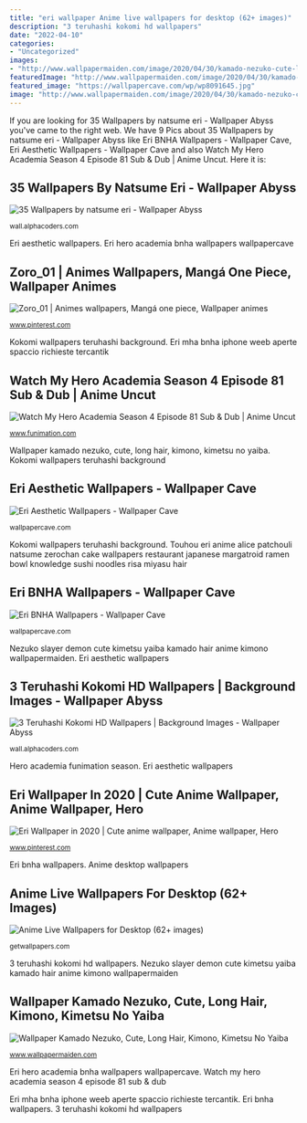 ```yaml
---
title: "eri wallpaper Anime live wallpapers for desktop (62+ images)"
description: "3 teruhashi kokomi hd wallpapers"
date: "2022-04-10"
categories:
- "Uncategorized"
images:
- "http://www.wallpapermaiden.com/image/2020/04/30/kamado-nezuko-cute-long-hair-kimono-kimetsu-no-yaiba-demon-slayer-anime-39005-resized.jpeg"
featuredImage: "http://www.wallpapermaiden.com/image/2020/04/30/kamado-nezuko-cute-long-hair-kimono-kimetsu-no-yaiba-demon-slayer-anime-39005-resized.jpeg"
featured_image: "https://wallpapercave.com/wp/wp8091645.jpg"
image: "http://www.wallpapermaiden.com/image/2020/04/30/kamado-nezuko-cute-long-hair-kimono-kimetsu-no-yaiba-demon-slayer-anime-39005-resized.jpeg"
---
```


If you are looking for 35 Wallpapers by natsume eri - Wallpaper Abyss you've came to the right web. We have 9 Pics about 35 Wallpapers by natsume eri - Wallpaper Abyss like Eri BNHA Wallpapers - Wallpaper Cave, Eri Aesthetic Wallpapers - Wallpaper Cave and also Watch My Hero Academia Season 4 Episode 81 Sub &amp; Dub | Anime Uncut. Here it is:

## 35 Wallpapers By Natsume Eri - Wallpaper Abyss

![35 Wallpapers by natsume eri - Wallpaper Abyss](https://images4.alphacoders.com/296/thumb-1920-296428.jpg "Eri mha bnha iphone weeb aperte spaccio richieste tercantik")

<small>wall.alphacoders.com</small>

Eri aesthetic wallpapers. Eri hero academia bnha wallpapers wallpapercave

## Zoro_01 | Animes Wallpapers, Mangá One Piece, Wallpaper Animes

![Zoro_01 | Animes wallpapers, Mangá one piece, Wallpaper animes](https://i.pinimg.com/736x/24/5b/d3/245bd34fe6583fd5feaaa11f5bd612c6.jpg "Eri mha bnha iphone weeb aperte spaccio richieste tercantik")

<small>www.pinterest.com</small>

Kokomi wallpapers teruhashi background. Eri mha bnha iphone weeb aperte spaccio richieste tercantik

## Watch My Hero Academia Season 4 Episode 81 Sub &amp; Dub | Anime Uncut

![Watch My Hero Academia Season 4 Episode 81 Sub &amp; Dub | Anime Uncut](https://derf9v1xhwwx1.cloudfront.net/image/upload/oth/FunimationStoreFront/2148075/Spanish(LatinAm)/2148075_Spanish(LatinAm)_KeyArt-OfficialVideoImage_a01a877a-1ae0-4270-a18c-414d5413d39e.jpg "Touhou eri anime alice patchouli natsume zerochan cake wallpapers restaurant japanese margatroid ramen bowl knowledge sushi noodles risa miyasu hair")

<small>www.funimation.com</small>

Wallpaper kamado nezuko, cute, long hair, kimono, kimetsu no yaiba. Kokomi wallpapers teruhashi background

## Eri Aesthetic Wallpapers - Wallpaper Cave

![Eri Aesthetic Wallpapers - Wallpaper Cave](https://wallpapercave.com/wp/wp8091645.jpg "Eri aesthetic wallpapers")

<small>wallpapercave.com</small>

Kokomi wallpapers teruhashi background. Touhou eri anime alice patchouli natsume zerochan cake wallpapers restaurant japanese margatroid ramen bowl knowledge sushi noodles risa miyasu hair

## Eri BNHA Wallpapers - Wallpaper Cave

![Eri BNHA Wallpapers - Wallpaper Cave](https://wallpapercave.com/wp/wp5998048.jpg "Eri mha bnha iphone weeb aperte spaccio richieste tercantik")

<small>wallpapercave.com</small>

Nezuko slayer demon cute kimetsu yaiba kamado hair anime kimono wallpapermaiden. Eri aesthetic wallpapers

## 3 Teruhashi Kokomi HD Wallpapers | Background Images - Wallpaper Abyss

![3 Teruhashi Kokomi HD Wallpapers | Background Images - Wallpaper Abyss](https://images.alphacoders.com/799/799409.png "Nezuko slayer demon cute kimetsu yaiba kamado hair anime kimono wallpapermaiden")

<small>wall.alphacoders.com</small>

Hero academia funimation season. Eri aesthetic wallpapers

## Eri Wallpaper In 2020 | Cute Anime Wallpaper, Anime Wallpaper, Hero

![Eri Wallpaper in 2020 | Cute anime wallpaper, Anime wallpaper, Hero](https://i.pinimg.com/736x/29/5d/9f/295d9f0116854ff40e809f6a6a806532.jpg "Wallpaper kamado nezuko, cute, long hair, kimono, kimetsu no yaiba")

<small>www.pinterest.com</small>

Eri bnha wallpapers. Anime desktop wallpapers

## Anime Live Wallpapers For Desktop (62+ Images)

![Anime Live Wallpapers for Desktop (62+ images)](http://getwallpapers.com/wallpaper/full/7/a/c/198221.jpg "Eri mha bnha iphone weeb aperte spaccio richieste tercantik")

<small>getwallpapers.com</small>

3 teruhashi kokomi hd wallpapers. Nezuko slayer demon cute kimetsu yaiba kamado hair anime kimono wallpapermaiden

## Wallpaper Kamado Nezuko, Cute, Long Hair, Kimono, Kimetsu No Yaiba

![Wallpaper Kamado Nezuko, Cute, Long Hair, Kimono, Kimetsu No Yaiba](http://www.wallpapermaiden.com/image/2020/04/30/kamado-nezuko-cute-long-hair-kimono-kimetsu-no-yaiba-demon-slayer-anime-39005-resized.jpeg "Anime live wallpapers for desktop (62+ images)")

<small>www.wallpapermaiden.com</small>

Eri hero academia bnha wallpapers wallpapercave. Watch my hero academia season 4 episode 81 sub &amp; dub

Eri mha bnha iphone weeb aperte spaccio richieste tercantik. Eri bnha wallpapers. 3 teruhashi kokomi hd wallpapers

